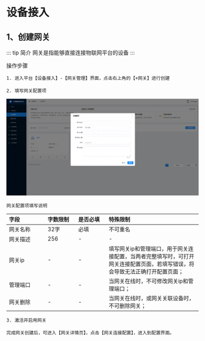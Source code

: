 # 设备接入


## 1、创建网关 

::: tip 简介
网关是指能够直接连接物联网平台的设备
:::

操作步骤

    1. 进入平台【设备接入】-【网关管理】界面，点击右上角的【+网关】进行创建

    2. 填写网关配置项

![An image](./getaway1.png)

    网关配置项填写说明

| 字段&#12288;&#12288;&#12288;&#12288;&#12288;  | 字数限制&#12288;&#12288;&#12288; | 是否必填&#12288;&#12288;&#12288; |     特殊限制      | 
| :--------------- | :----------- |  :----------- |  :----------- | 
| 网关名称           | 32字         |  必填         |   不可重名 | 
| 网关描述           |   256        |  -            |   - | 
| 网关ip            |   -          |   -            |   填写网关ip和管理端口，用于网关连接配置，当两者完整填写时，可打开网关连接配置页面，若填写错误，将会导致无法正确打开配置页面； | 
| 管理端口           |   -          | -              |  当网关在线时，不可修改网关ip和管理端口；                | 
| 网关删除           |   -           | -             |  当网关在线时，或网关关联设备时，不可删除网关； | 


    3. 激活并启用网关

    完成网关创建后，可进入【网关详情页】，点击【网关连接配置】，进入到配置界面。

